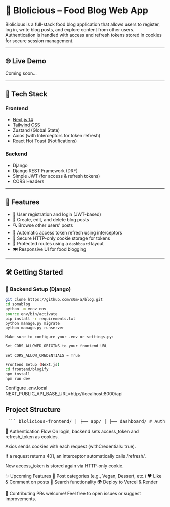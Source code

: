 # 🍲 Blolicious – Food Blog Web App

Blolicious is a full-stack food blog application that allows users to register, log in, write blog posts, and explore content from other users. Authentication is handled with access and refresh tokens stored in cookies for secure session management.

---

## 🌐 Live Demo

Coming soon…

---

## 🚀 Tech Stack

### Frontend
- [Next.js 14](https://nextjs.org/)
- [Tailwind CSS](https://tailwindcss.com/)
- Zustand (Global State)
- Axios (with Interceptors for token refresh)
- React Hot Toast (Notifications)

### Backend
- Django
- Django REST Framework (DRF)
- Simple JWT (for access & refresh tokens)
- CORS Headers

---

## 🔐 Features

- 🔑 User registration and login (JWT-based)
- 📄 Create, edit, and delete blog posts
- 🔍 Browse other users' posts
- 🔄 Automatic access token refresh using interceptors
- 🍪 Secure HTTP-only cookie storage for tokens
- 🧭 Protected routes using a `dashboard` layout
- 🍽️ Responsive UI for food blogging

---

## 🛠️ Getting Started

### 🔧 Backend Setup (Django)

```bash
git clone https://github.com/s0m-a/blog.git
cd somablog
python -m venv env
source env/bin/activate
pip install -r requirements.txt
python manage.py migrate
python manage.py runserver

Make sure to configure your .env or settings.py:

Set CORS_ALLOWED_ORIGINS to your frontend URL

Set CORS_ALLOW_CREDENTIALS = True

Frontend Setup (Next.js)
cd frontend/blogify
npm install
npm run dev
```

Configure .env.local
NEXT_PUBLIC_API_BASE_URL=http://localhost:8000/api

##  Project Structure
<pre lang="markdown"> ``` blolicious-frontend/ │ ├── app/ │ ├── dashboard/ # Authenticated user routes │ ├── auth/ # Login & Register pages │ └── layout.jsx # Root layout │ ├── context/ │ └── useUserStore.js # Zustand store for auth │ ├── components/ │ ├── AuthInterceptor.jsx │ └── Navbar.jsx │ ├── lib/ │ └── axios.js # Axios instance with interceptors │ └── public/ ``` </pre>

🧪 Authentication Flow
On login, backend sets access_token and refresh_token as cookies.

Axios sends cookies with each request (withCredentials: true).

If a request returns 401, an interceptor automatically calls /refresh/.

New access_token is stored again via HTTP-only cookie.

✨ Upcoming Features
🍴 Post categories (e.g., Vegan, Dessert, etc.)
❤️ Like & Comment on posts
🔎 Search functionality
🌍 Deploy to Vercel & Render

🤝 Contributing
PRs welcome! Feel free to open issues or suggest improvements.











